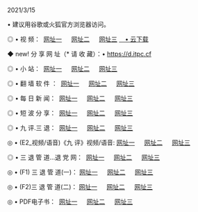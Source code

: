 <p>2021/3/15
<p>• 建议用谷歌或火狐官方浏览器访问。
<p>◎ • 视 频： 
<a href="http://pvf.hdfmradio.com/" target="_blank">网址一</a> 　 
<a href="http://pto.hdfmradio.com/" target="_blank">网址二</a> 　 
<a href="http://pto.hdfmradio.com/b.html" target="_blank">网址三</a>
<a href="https://yadi.sk/d/d0sUeAOpal3njw" target="_blank">　• 云下载 </a></p>
<p>◆ new! 分 享 网 址（* 请 收 藏）：• <a href="http://pry.hdfmradio.com/a.html">https://d.itpc.cf</a></p>

<p>◎ • 小 站：  
<a href="http://pvf.hdfmradio.com/f.html" target="_blank">网址一</a> 　 
<a href="http://pto.hdfmradio.com/h.html" target="_blank">网址二</a> 　 
<a href="http://pto.hdfmradio.com/k/" target="_blank">网址三</a></p>
<p>◎ • 翻 墙 软 件 ：  
<a href="http://pvf.hdfmradio.com/ff/" target="_blank">网址一</a> 　 
<a href="http://pto.hdfmradio.com/s/read/a1_nd.html" target="_blank">网址二</a> 　 
<a href="http://pto.hdfmradio.com/ff/index.html" target="_blank">网址三</a></p>
<p>◎ • 每 日 新 闻：  
<a href="http://pvf.hdfmradio.com/day/" target="_blank">网址一</a> 　 
<a href="http://pto.hdfmradio.com/day/" target="_blank">网址二</a> 　 
<a href="http://pto.hdfmradio.com/day/index.html" target="_blank">网址三</a></p>
<p>◎ • 短 波 分 享：  
<a href="http://pvf.hdfmradio.com/h/" target="_blank">网址一</a> 　 
<a href="http://pto.hdfmradio.com/h/" target="_blank">网址二</a> 　 
<a href="http://pto.hdfmradio.com/h/index.html" target="_blank">网址三</a></p>
<p>◎ • 九 评.三 退：  
<a href="http://pvf.hdfmradio.com/t/" target="_blank">网址一</a> 　 
<a href="http://pto.hdfmradio.com/v2/index.html" target="_blank">网址二</a> 　 
<a href="http://pto.hdfmradio.com/tt/index.html" target="_blank">网址三</a> 　</p>
<p>◎ • (E2_视频/语音)《九 评》视频/语音: 
<a href="http://pto.hdfmradio.com/7738.html" target="_blank">网址一</a> 　 
<a href="http://pto.hdfmradio.com/7614.html" target="_blank">网址二</a> 　 
<a href="http://pto.hdfmradio.com/7633.html" target="_blank">网址三</a></p>
<p>◎ • 三 退 管 道...退 党 网：  
<a href="http://pvf.hdfmradio.com/go/td1.html" target="_blank">网址一</a> 　 
<a href="http://pto.hdfmradio.com/go/td2.html" target="_blank">网址二</a> 　 
<a href="http://pto.hdfmradio.com/go/td3.html" target="_blank">网址三</a></p>
<p>◎ • (F1) 三 退 管 道(一)： 
<a href="http://pvf.hdfmradio.com/dd/" target="_blank">网址一</a> 　 
<a href="http://pto.hdfmradio.com/s/read/a1_tdx.html" target="_blank">网址二</a> 　 
<a href="http://pto.hdfmradio.com/dd/" target="_blank">网址三</a></p>
<p>◎ • (F2)三 退 管 道(二)： 
<a href="http://pto.hdfmradio.com/d/" target="_blank">网址一</a> 　 
<a href="http://pvf.hdfmradio.com/d/index.html" target="_blank">网址二</a> 　 
<a href="http://pto.hdfmradio.com/d/" target="_blank">网址三</a></p>
<p>◎ • PDF电子书：  
<a href="http://pvf.hdfmradio.com/p/" target="_blank">网址一</a> 　 
<a href="http://pto.hdfmradio.com/p/index.html" target="_blank">网址二</a> 　 
<a href="http://pto.hdfmradio.com/p/" target="_blank">网址三</a></p>
